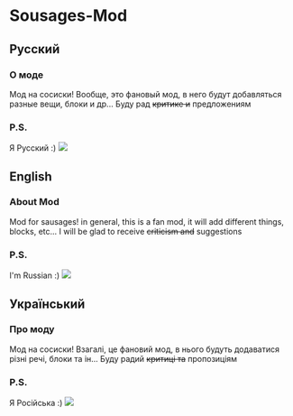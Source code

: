 # Sousages-Mod
## Русский
### О моде
Мод на сосиски! Вообще, это фановый мод, в него будут добавляться разные вещи, блоки и др... Буду рад ~~критике и~~ предложениям
### P.S.
Я Русский :)
![](https://img.shields.io/badge/|-Скачать-blue?style=flat-square&link=https://github.com/ChA0S-f4me/Sousages-Mod/releases/tag/1.12.2?link=https://github.com/ChA0S-f4me/Sousages-Mod/releases/tag/1.12.2&logo=V)
 
## English
### About Mod
Mod for sausages! in general, this is a fan mod, it will add different things, blocks, etc... I will be glad to receive ~~criticism and~~ suggestions
### P.S.
I'm Russian :)
![](https://img.shields.io/badge/|-Download-blue?style=flat-square&link=https://github.com/ChA0S-f4me/Sousages-Mod/releases/tag/1.12.2?link=https://github.com/ChA0S-f4me/Sousages-Mod/releases/tag/1.12.2&logo=V)

## Український
### Про моду
Мод на сосиски! Взагалі, це фановий мод, в нього будуть додаватися різні речі, блоки та ін... Буду радий ~~критиці та~~ пропозиціям
### P.S.
Я Російська :)
![](https://img.shields.io/badge/|-Скачавши-blue?style=flat-square&link=https://github.com/ChA0S-f4me/Sousages-Mod/releases/tag/1.12.2?link=https://github.com/ChA0S-f4me/Sousages-Mod/releases/tag/1.12.2&logo=V)

